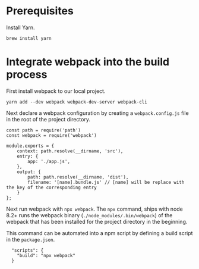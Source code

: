 # Prerequisites

Install Yarn.
```
brew install yarn
```

# Integrate webpack into the build process

First install webpack to our local project.
```
yarn add --dev webpack webpack-dev-server webpack-cli
```

Next declare a webpack configuration by creating a `webpack.config.js` file in the root of the project directory.

```
const path = require('path')
const webpack = require('webpack')

module.exports = {
    context: path.resolve(__dirname, 'src'),
    entry: {
        app: './app.js',
    },
    output: {
        path: path.resolve(__dirname, 'dist'),
        filename: '[name].bundle.js' // [name] will be replace with the key of the corresponding entry
    }
};
```

Next run webpack with `npx webpack`. The `npx` command, ships with node 8.2+ runs the webpack binary (`./node_modules/.bin/webpack`) of the webpack that has been installed for the project directory in the beginning.

This command can be automated into a npm script by defining a build script in the `package.json`.

```
  "scripts": {
    "build": "npx webpack"
  }
```


